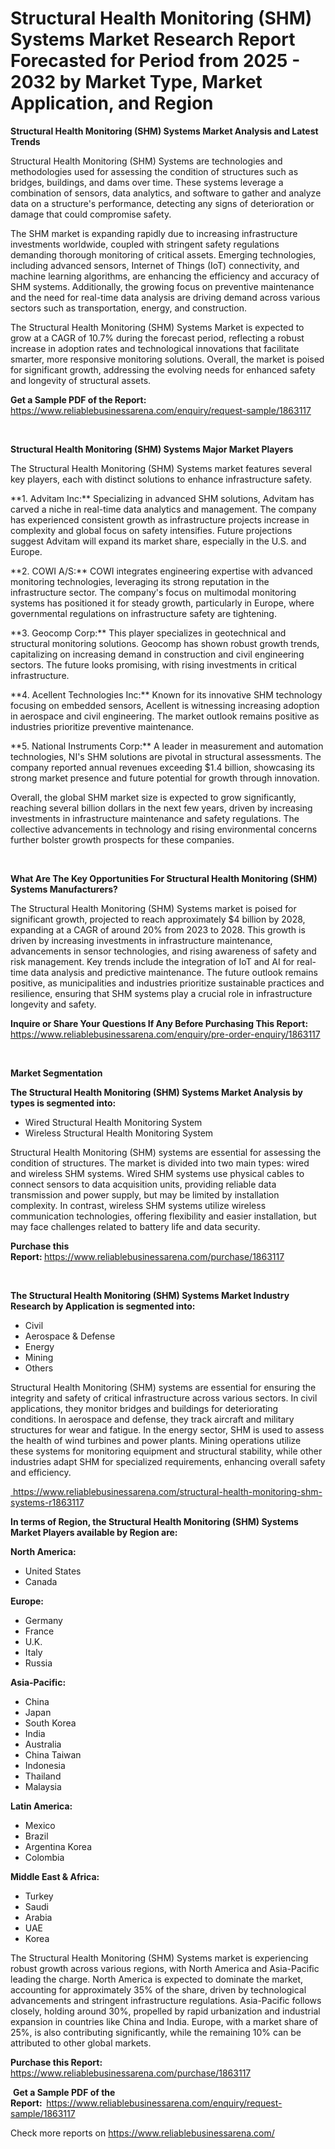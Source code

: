 <p><h1>Structural Health Monitoring (SHM) Systems Market Research Report Forecasted for Period from 2025 -  2032 by Market Type, Market Application, and Region</h1></p><p><strong>Structural Health Monitoring (SHM) Systems Market Analysis and Latest Trends</strong></p>
<p><p>Structural Health Monitoring (SHM) Systems are technologies and methodologies used for assessing the condition of structures such as bridges, buildings, and dams over time. These systems leverage a combination of sensors, data analytics, and software to gather and analyze data on a structure's performance, detecting any signs of deterioration or damage that could compromise safety. </p><p>The SHM market is expanding rapidly due to increasing infrastructure investments worldwide, coupled with stringent safety regulations demanding thorough monitoring of critical assets. Emerging technologies, including advanced sensors, Internet of Things (IoT) connectivity, and machine learning algorithms, are enhancing the efficiency and accuracy of SHM systems. Additionally, the growing focus on preventive maintenance and the need for real-time data analysis are driving demand across various sectors such as transportation, energy, and construction. </p><p>The Structural Health Monitoring (SHM) Systems Market is expected to grow at a CAGR of 10.7% during the forecast period, reflecting a robust increase in adoption rates and technological innovations that facilitate smarter, more responsive monitoring solutions. Overall, the market is poised for significant growth, addressing the evolving needs for enhanced safety and longevity of structural assets.</p></p>
<p><strong>Get a Sample PDF of the Report:&nbsp;</strong> <a href="https://www.reliablebusinessarena.com/enquiry/request-sample/1863117?utm_campaign=1892&utm_medium=2&utm_source=Github&utm_content=ia&utm_term=03032025&utm_id=structural-health-monitoring-shm-systems">https://www.reliablebusinessarena.com/enquiry/request-sample/1863117</a></p>
<p>&nbsp;</p>
<p><strong>Structural Health Monitoring (SHM) Systems Major Market Players</strong></p>
<p><p>The Structural Health Monitoring (SHM) Systems market features several key players, each with distinct solutions to enhance infrastructure safety. </p><p>**1. Advitam Inc:** Specializing in advanced SHM solutions, Advitam has carved a niche in real-time data analytics and management. The company has experienced consistent growth as infrastructure projects increase in complexity and global focus on safety intensifies. Future projections suggest Advitam will expand its market share, especially in the U.S. and Europe.</p><p>**2. COWI A/S:** COWI integrates engineering expertise with advanced monitoring technologies, leveraging its strong reputation in the infrastructure sector. The company's focus on multimodal monitoring systems has positioned it for steady growth, particularly in Europe, where governmental regulations on infrastructure safety are tightening. </p><p>**3. Geocomp Corp:** This player specializes in geotechnical and structural monitoring solutions. Geocomp has shown robust growth trends, capitalizing on increasing demand in construction and civil engineering sectors. The future looks promising, with rising investments in critical infrastructure.</p><p>**4. Acellent Technologies Inc:** Known for its innovative SHM technology focusing on embedded sensors, Acellent is witnessing increasing adoption in aerospace and civil engineering. The market outlook remains positive as industries prioritize preventive maintenance.</p><p>**5. National Instruments Corp:** A leader in measurement and automation technologies, NI's SHM solutions are pivotal in structural assessments. The company reported annual revenues exceeding $1.4 billion, showcasing its strong market presence and future potential for growth through innovation.</p><p>Overall, the global SHM market size is expected to grow significantly, reaching several billion dollars in the next few years, driven by increasing investments in infrastructure maintenance and safety regulations. The collective advancements in technology and rising environmental concerns further bolster growth prospects for these companies.</p></p>
<p>&nbsp;</p>
<p><strong>What Are The Key Opportunities For Structural Health Monitoring (SHM) Systems Manufacturers?</strong></p>
<p><p>The Structural Health Monitoring (SHM) Systems market is poised for significant growth, projected to reach approximately $4 billion by 2028, expanding at a CAGR of around 20% from 2023 to 2028. This growth is driven by increasing investments in infrastructure maintenance, advancements in sensor technologies, and rising awareness of safety and risk management. Key trends include the integration of IoT and AI for real-time data analysis and predictive maintenance. The future outlook remains positive, as municipalities and industries prioritize sustainable practices and resilience, ensuring that SHM systems play a crucial role in infrastructure longevity and safety.</p></p>
<p><strong>Inquire or Share Your Questions If Any Before Purchasing This Report:</strong> <a href="https://www.reliablebusinessarena.com/enquiry/pre-order-enquiry/1863117?utm_campaign=1892&utm_medium=2&utm_source=Github&utm_content=ia&utm_term=03032025&utm_id=structural-health-monitoring-shm-systems">https://www.reliablebusinessarena.com/enquiry/pre-order-enquiry/1863117</a></p>
<p>&nbsp;</p>
<p><strong>Market Segmentation</strong></p>
<p><strong>The Structural Health Monitoring (SHM) Systems Market Analysis by types is segmented into:</strong></p>
<p><ul><li>Wired Structural Health Monitoring System</li><li>Wireless Structural Health Monitoring System</li></ul></p>
<p><p>Structural Health Monitoring (SHM) systems are essential for assessing the condition of structures. The market is divided into two main types: wired and wireless SHM systems. Wired SHM systems use physical cables to connect sensors to data acquisition units, providing reliable data transmission and power supply, but may be limited by installation complexity. In contrast, wireless SHM systems utilize wireless communication technologies, offering flexibility and easier installation, but may face challenges related to battery life and data security.</p></p>
<p><strong>Purchase this Report:&nbsp;</strong><a href="https://www.reliablebusinessarena.com/purchase/1863117?utm_campaign=1892&utm_medium=2&utm_source=Github&utm_content=ia&utm_term=03032025&utm_id=structural-health-monitoring-shm-systems">https://www.reliablebusinessarena.com/purchase/1863117</a></p>
<p>&nbsp;</p>
<p><strong>The Structural Health Monitoring (SHM) Systems Market Industry Research by Application is segmented into:</strong></p>
<p><ul><li>Civil</li><li>Aerospace & Defense</li><li>Energy</li><li>Mining</li><li>Others</li></ul></p>
<p><p>Structural Health Monitoring (SHM) systems are essential for ensuring the integrity and safety of critical infrastructure across various sectors. In civil applications, they monitor bridges and buildings for deteriorating conditions. In aerospace and defense, they track aircraft and military structures for wear and fatigue. In the energy sector, SHM is used to assess the health of wind turbines and power plants. Mining operations utilize these systems for monitoring equipment and structural stability, while other industries adapt SHM for specialized requirements, enhancing overall safety and efficiency.</p></p>
<p><a href="https://www.reliablebusinessarena.com/structural-health-monitoring-shm-systems-r1863117?utm_campaign=1892&utm_medium=2&utm_source=Github&utm_content=ia&utm_term=03032025&utm_id=structural-health-monitoring-shm-systems">&nbsp;https://www.reliablebusinessarena.com/structural-health-monitoring-shm-systems-r1863117</a></p>
<p><strong>In terms of Region, the Structural Health Monitoring (SHM) Systems Market Players available by Region are:</strong></p>
<p>
    <p> <strong> North America: </strong>
        <ul>
            <li>United States</li>
            <li>Canada</li>
        </ul>
        </p> 
    <p> <strong> Europe: </strong>
        <ul>
            <li>Germany</li>
            <li>France</li>
            <li>U.K.</li>
            <li>Italy</li>
            <li>Russia</li>
        </ul>
        </p> 
    <p> <strong> Asia-Pacific: </strong>
        <ul>
            <li>China</li>
            <li>Japan</li>
            <li>South Korea</li>
            <li>India</li>
            <li>Australia</li>
            <li>China Taiwan</li>
            <li>Indonesia</li>
            <li>Thailand</li>
            <li>Malaysia</li>
        </ul>
        </p> 
    <p> <strong> Latin America: </strong>
        <ul>
            <li>Mexico</li>
            <li>Brazil</li>
            <li>Argentina Korea</li>
            <li>Colombia</li>
        </ul>
        </p> 
    <p> <strong> Middle East & Africa: </strong>
        <ul>
            <li>Turkey</li>
            <li>Saudi</li>
            <li>Arabia</li>
            <li>UAE</li>
            <li>Korea</li>
        </ul>
    </p>
    </p>
<p><p>The Structural Health Monitoring (SHM) Systems market is experiencing robust growth across various regions, with North America and Asia-Pacific leading the charge. North America is expected to dominate the market, accounting for approximately 35% of the share, driven by technological advancements and stringent infrastructure regulations. Asia-Pacific follows closely, holding around 30%, propelled by rapid urbanization and industrial expansion in countries like China and India. Europe, with a market share of 25%, is also contributing significantly, while the remaining 10% can be attributed to other global markets.</p></p>
<p><strong>Purchase this Report: </strong><a href="https://www.reliablebusinessarena.com/purchase/1863117?utm_campaign=1892&utm_medium=2&utm_source=Github&utm_content=ia&utm_term=03032025&utm_id=structural-health-monitoring-shm-systems">https://www.reliablebusinessarena.com/purchase/1863117</a></p>
<p>&nbsp;<strong>Get a Sample PDF of the Report:&nbsp;&nbsp;</strong><a href="https://www.reliablebusinessarena.com/enquiry/request-sample/1863117?utm_campaign=1892&utm_medium=2&utm_source=Github&utm_content=ia&utm_term=03032025&utm_id=structural-health-monitoring-shm-systems">https://www.reliablebusinessarena.com/enquiry/request-sample/1863117</a></p>
<p><strong></strong></p>
<p>Check more reports on <a href="https://www.reliablebusinessarena.com/?utm_campaign=1892&utm_medium=2&utm_source=Github&utm_content=ia&utm_term=03032025&utm_id=structural-health-monitoring-shm-systems">https://www.reliablebusinessarena.com/</a></p>